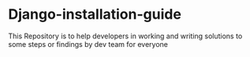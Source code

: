 # Django-installation-guide
This Repository is to help developers in working and writing solutions to some steps or findings by dev team for everyone
